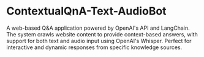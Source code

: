 # ContextualQnA-Text-AudioBot
A web-based Q&A application powered by OpenAI's API and LangChain. The system crawls website content to provide context-based answers, with support for both text and audio input using OpenAI's Whisper. Perfect for interactive and dynamic responses from specific knowledge sources.
